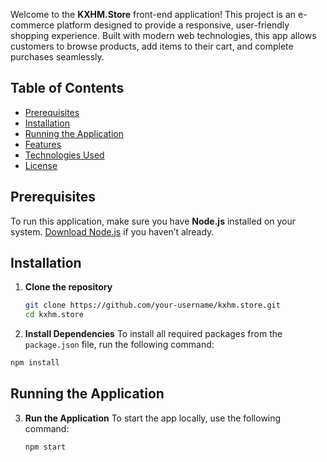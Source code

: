 Welcome to the **KXHM.Store** front-end application! This project is an e-commerce platform designed to provide a responsive, user-friendly shopping experience. Built with modern web technologies, this app allows customers to browse products, add items to their cart, and complete purchases seamlessly.

## Table of Contents
- [Prerequisites](#prerequisites)
- [Installation](#installation)
- [Running the Application](#running-the-application)
- [Features](#features)
- [Technologies Used](#technologies-used)
- [License](#license)

## Prerequisites

To run this application, make sure you have **Node.js** installed on your system. [Download Node.js](https://nodejs.org/) if you haven’t already.

## Installation

1. **Clone the repository**
   ```bash
   git clone https://github.com/your-username/kxhm.store.git
   cd kxhm.store
2. **Install Dependencies**
 To install all required packages from the `package.json` file, run the following command:
```bash
npm install
```
## Running the Application

3. **Run the Application**
   To start the app locally, use the following command:
   ```bash
   npm start


